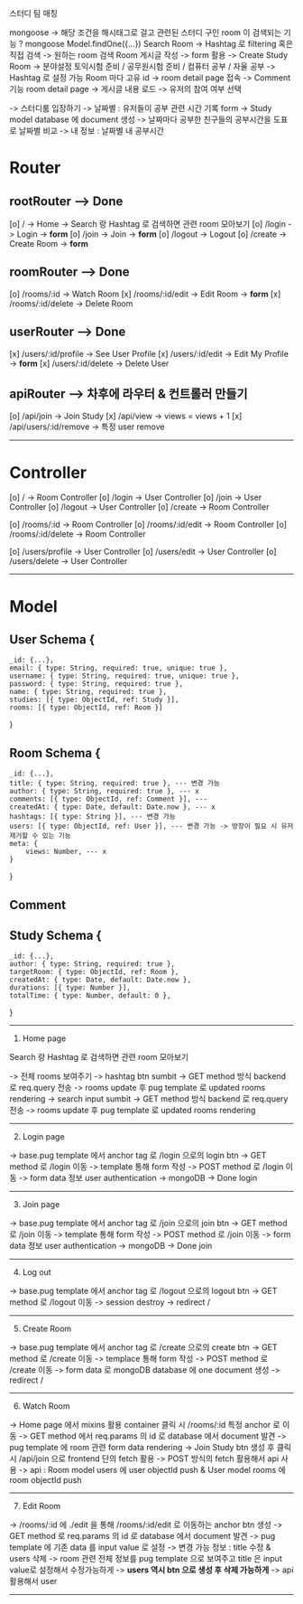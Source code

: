 스터디 팀 매칭 

mongoose -> 해당 조건을 해시태그로 걸고 관련된 스터디 구인 room 이 검색되는 기능 ? 
mongoose Model.findOne({...})
Search Room -> Hashtag 로 filtering 혹은 직접 검색 -> 원하는 room 검색
Room 게시글 작성 -> form 활용 -> Create Study Room 
-> 분야설정 토익시험 준비 / 공무원시험 준비 / 컴퓨터 공부 / 자율 공부 -> Hashtag 로 설정 가능
Room 마다 고유 id -> room detail page 접속 -> Comment 기능
room detail page -> 게시글 내용 로드 -> 유저의 참여 여부 선택

-> 스터디룸 입장하기 -> 날짜별 : 유저들이 공부 관련 시간 기록 form -> Study model database 에 document 생성
-> 날짜마다 공부한 친구들의 공부시간을 도표로 날짜별 비교
-> 내 정보 : 날짜별 내 공부시간 

# Router

## rootRouter --> __Done__ 

[o] / -> Home -> Search 랑 Hashtag 로 검색하면 관련 room 모아보기
[o] /login -> Login -> __form__
[o] /join -> Join -> __form__
[o] /logout -> Logout
[o] /create -> Create Room -> __form__

## roomRouter --> __Done__

[o] /rooms/:id -> Watch Room
[x] /rooms/:id/edit -> Edit Room -> __form__
[x] /rooms/:id/delete -> Delete Room

## userRouter --> __Done__

[x] /users/:id/profile -> See User Profile
[x] /users/:id/edit -> Edit My Profile -> __form__
[x] /users/:id/delete -> Delete User

## apiRouter --> __차후에 라우터 & 컨트롤러 만들기__

[o] /api/join -> Join Study
[x] /api/view -> views = views + 1
[x] /api/users/:id/remove -> 특정 user remove

----------------------------------------------------------------

# Controller

[o] / -> Room Controller
[o] /login -> User Controller
[o] /join -> User Controller
[o] /logout -> User Controller
[o] /create -> Room Controller

[o] /rooms/:id -> Room Controller
[o] /rooms/:id/edit -> Room Controller
[o] /rooms/:id/delete -> Room Controller

[o] /users/profile -> User Controller
[o] /users/edit -> User Controller
[o] /users/delete -> User Controller


----------------------------------------------------------------

# Model

## User Schema {
    _id: {...},
    email: { type: String, required: true, unique: true },
    username: { type: String, required: true, unique: true },
    password: { type: String, required: true },
    name: { type: String, required: true },
    studies: [{ type: ObjectId, ref: Study }],
    rooms: [{ type: ObjectId, ref: Room }]
}

## Room Schema {
    _id: {...},
    title: { type: String, required: true }, --- 변경 가능
    author: { type: String, required: true }, --- x
    comments: [{ type: ObjectId, ref: Comment }], --- 
    createdAt: { type: Date, default: Date.now }, --- x
    hashtags: [{ type: String }], --- 변경 가능
    users: [{ type: ObjectId, ref: User }], --- 변경 가능 -> 방장이 필요 시 유저 제거할 수 있는 기능
    meta: {
        views: Number, --- x
    }
}

## Comment

## Study Schema {
    _id: {...},
    author: { type: String, required: true },
    targetRoom: { type: ObjectId, ref: Room },
    createdAt: { type: Date, default: Date.now },
    durations: [{ type: Number }],
    totalTime: { type: Number, default: 0 },
}


----------------------------------------------------------------


1. Home page

Search 랑 Hashtag 로 검색하면 관련 room 모아보기

-> 전체 rooms 보여주기
-> hashtag btn sumbit -> GET method 방식 backend 로 req.query 전송 -> rooms update 후 pug template 로 updated rooms rendering
-> search input sumbit -> GET method 방식 backend 로 req.query 전송 -> rooms update 후 pug template 로 updated rooms rendering 


----------------------------------------------------------------

2. Login page

-> base.pug template 에서 anchor tag 로 /login 으로의 login btn
-> GET method 로 /login 이동 -> template 통해 form 작성 -> POST method 로 /login 이동 -> form data 정보 user authentication
-> mongoDB 
-> Done login


----------------------------------------------------------------


3. Join page

-> base.pug template 에서 anchor tag 로 /join 으로의 join btn
-> GET method 로 /join 이동 -> template 통해 form 작성 -> POST method 로 /join 이동 -> form data 정보 user authentication
-> mongoDB 
-> Done join


----------------------------------------------------------------

4. Log out 

-> base.pug template 에서 anchor tag 로 /logout 으로의 logout btn
-> GET method 로 /logout 이동 -> session destroy -> redirect /


----------------------------------------------------------------


5. Create Room

-> base.pug template 에서 anchor tag 로 /create 으로의 create btn
-> GET method 로 /create 이동 -> templace 통해 form 작성 -> POST method 로 /create 이동 
-> form data 로 mongoDB database 에 one document 생성
-> redirect /


----------------------------------------------------------------


6. Watch Room

-> Home page 에서 mixins 활용 container 클릭 시 /rooms/:id 특정 anchor 로 이동
-> GET method 에서 req.params 의 id 로 database 에서 document 발견 -> pug template 에 room 관련 form data rendering
-> Join Study btn 생성 후 클릭 시 /api/join 으로 frontend 단의 fetch 활용
-> POST 방식의 fetch 활용해서 api 사용
-> api : Room model users 에 user objectId push & User model rooms 에 room objectId push


----------------------------------------------------------------


7. Edit Room

-> /rooms/:id 에 ./edit 을 통해 /rooms/:id/edit 로 이동하는 anchor btn 생성
-> GET method 로 req.params 의 id 로 database 에서 document 발견 -> pug template 에 기존 data 를 input value 로 설정
-> 변경 가능 정보 : title 수정 & users 삭제
-> room 관련 전체 정보를 pug template 으로 보여주고 title 은 input value로 설정해서 수정가능하게
-> __users 역시 btn 으로 생성 후 삭제 가능하게__ -> api 활용해서 user

----------------------------------------------------------------
